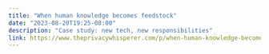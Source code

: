 ```yaml
---
title: "When human knowledge becomes feedstock"
date: "2023-08-20T19:25-08:00"
description: "Case study: new tech, new responsibilities"
link: https://www.theprivacywhisperer.com/p/when-human-knowledge-becomes-feedstock
---
```

